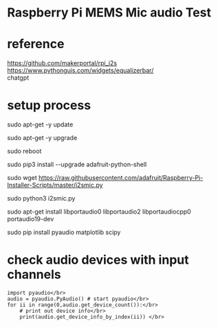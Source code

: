 # Raspberry Pi MEMS Mic audio Test
# reference 
https://github.com/makerportal/rpi_i2s</br>
https://www.pythonguis.com/widgets/equalizerbar/</br>
chatgpt</br>

# setup process

sudo apt-get -y update

sudo apt-get -y upgrade

sudo reboot

sudo pip3 install --upgrade adafruit-python-shell</br>

sudo wget https://raw.githubusercontent.com/adafruit/Raspberry-Pi-Installer-Scripts/master/i2smic.py</br>

sudo python3 i2smic.py</br>

sudo apt-get install libportaudio0 libportaudio2 libportaudiocpp0 portaudio19-dev</br>

sudo pip install pyaudio matplotlib scipy</br>

# check audio devices with input channels

    import pyaudio</br>
    audio = pyaudio.PyAudio() # start pyaudio</br>
    for ii in range(0,audio.get_device_count()):</br>
        # print out device info</br>
        print(audio.get_device_info_by_index(ii)) </br>


